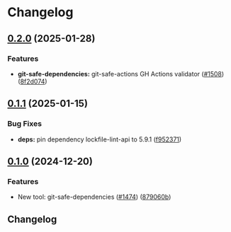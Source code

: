 # Changelog

## [0.2.0](https://github.com/LavaMoat/LavaMoat/compare/git-safe-dependencies-v0.1.1...git-safe-dependencies-v0.2.0) (2025-01-28)


### Features

* **git-safe-dependencies:** git-safe-actions GH Actions validator ([#1508](https://github.com/LavaMoat/LavaMoat/issues/1508)) ([8f2d074](https://github.com/LavaMoat/LavaMoat/commit/8f2d0740ce45fc62b6d0e87b5578f69e98b11480))

## [0.1.1](https://github.com/LavaMoat/LavaMoat/compare/git-safe-dependencies-v0.1.0...git-safe-dependencies-v0.1.1) (2025-01-15)


### Bug Fixes

* **deps:** pin dependency lockfile-lint-api to 5.9.1 ([f952371](https://github.com/LavaMoat/LavaMoat/commit/f952371cfe802f111f53d50180861c19389ba1b7))

## [0.1.0](https://github.com/LavaMoat/LavaMoat/compare/git-safe-dependencies-v0.0.0...git-safe-dependencies-v0.1.0) (2024-12-20)


### Features

* New tool: git-safe-dependencies ([#1474](https://github.com/LavaMoat/LavaMoat/issues/1474)) ([879060b](https://github.com/LavaMoat/LavaMoat/commit/879060bc6cd6887e560f8ad0bba31f9f3b02e018))

## Changelog
